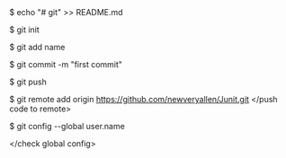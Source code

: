 <push code to remote>   
$ echo "# git" >> README.md

$ git init

$ git add name

$ git commit -m "first commit"

$ git push 

$ git remote add origin https://github.com/newveryallen/Junit.git
</push code to remote> 

<check global config>
$ git config --global user.name
  
</check global config>
